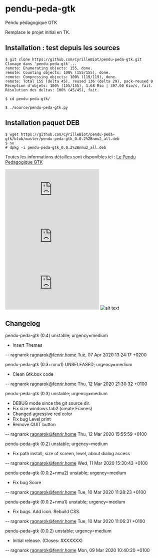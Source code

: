# pendu-peda-gtk
Pendu pédagogique GTK

Remplace le projet initial en TK.

## Installation : test depuis les sources
```
$ git clone https://github.com/CyrilleBiot/pendu-peda-gtk.git
Clonage dans 'pendu-peda-gtk'...
remote: Enumerating objects: 155, done.
remote: Counting objects: 100% (155/155), done.
remote: Compressing objects: 100% (119/119), done.
remote: Total 155 (delta 45), reused 136 (delta 29), pack-reused 0
Réception d'objets: 100% (155/155), 1.68 Mio | 397.00 Kio/s, fait.
Résolution des deltas: 100% (45/45), fait.

$ cd pendu-peda-gtk/

$ ./source/pendu-peda-gtk.py
```

## Installation paquet DEB
```
$ wget https://github.com/CyrilleBiot/pendu-peda-gtk/blob/master/pendu-peda-gtk_0.0.2%2Bnmu2_all.deb
$ su
# dpkg -i pendu-peda-gtk_0.0.2%2Bnmu2_all.deb
```

Toutes les informations détailles sont disponibles ici :
<a href="https://cbiot.fr/dokuwiki/doku.php?id=python:pendu-peda-gtk" target="_blank">Le Pendu Pedagogique GTK</a>

![alt text](https://cbiot.fr/dokuwiki/lib/exe/fetch.php?w=800&tok=ba8746&media=python:2020-03-10_11-45.png)
![alt text](https://cbiot.fr/dokuwiki/lib/exe/fetch.php?w=800&tok=08827a&media=python:2020-03-10_11-49.png)
![alt text](https://cbiot.fr/dokuwiki/lib/exe/fetch.php?w=800&tok=6f60b8&media=python:2020-03-12_16-10.png)
![alt text](https://cbiot.fr/dokuwiki/_media/python:2020-04-07_13-33.png)

## Changelog

pendu-peda-gtk (0.4) unstable; urgency=medium
 
  * Insert Themes

 -- ragnarok <ragnarok@fenrir.home>  Tue, 07 Apr 2020 13:24:17 +0200

pendu-peda-gtk (0.3+nmu1) UNRELEASED; urgency=medium

  * Clean Gtk.box code

 -- ragnarok <ragnarok@fenrir.home>  Thu, 12 Mar 2020 21:30:32 +0100

pendu-peda-gtk (0.3) unstable; urgency=medium

  * DEBUG mode since the git source dir. 
  * Fix size windows tab2 (create Frames)
  * Changed agressive red color
  * Fix bug Level print
  * Remove QUIT button


 -- ragnarok <ragnarok@fenrir.home>  Thu, 12 Mar 2020 15:55:59 +0100

pendu-peda-gtk (0.2) unstable; urgency=medium

  * Fix path install, size of screen, level, about dialog access

 -- ragnarok <ragnarok@fenrir.home>  Wed, 11 Mar 2020 15:30:43 +0100

pendu-peda-gtk (0.0.2+nmu2) unstable; urgency=medium

  * Fix bug Score 

 -- ragnarok <ragnarok@fenrir.home>  Tue, 10 Mar 2020 11:28:23 +0100

pendu-peda-gtk (0.0.2+nmu1) unstable; urgency=medium

  * Fix bugs. Add icon. Rebuild CSS. 

 -- ragnarok <ragnarok@fenrir.home>  Tue, 10 Mar 2020 11:06:31 +0100

pendu-peda-gtk (0.0.2) unstable; urgency=medium

  * Initial release. (Closes: #XXXXXX)

 -- ragnarok <ragnarok@fenrir.home>  Mon, 09 Mar 2020 10:40:20 +0100
